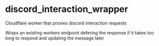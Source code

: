 # discord_interaction_wrapper
Cloudflare worker that proxies discord interaction requests

Wraps an existing workers endpoint defering the response if it takes too long to respond and updating the message later
